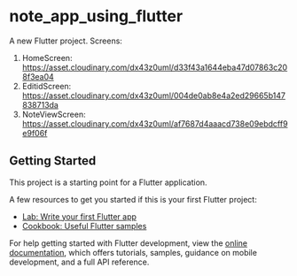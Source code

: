 # note_app_using_flutter

A new Flutter project.
Screens:
1. HomeScreen: https://asset.cloudinary.com/dx43z0uml/d33f43a1644eba47d07863c208f3ea04
2. EditidScreen: https://asset.cloudinary.com/dx43z0uml/004de0ab8e4a2ed29665b147838713da
3. NoteViewScreen: https://asset.cloudinary.com/dx43z0uml/af7687d4aaacd738e09ebdcff9e9f06f

## Getting Started

This project is a starting point for a Flutter application.

A few resources to get you started if this is your first Flutter project:

- [Lab: Write your first Flutter app](https://docs.flutter.dev/get-started/codelab)
- [Cookbook: Useful Flutter samples](https://docs.flutter.dev/cookbook)

For help getting started with Flutter development, view the
[online documentation](https://docs.flutter.dev/), which offers tutorials,
samples, guidance on mobile development, and a full API reference.
